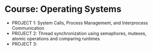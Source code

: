 # Course: Operating Systems

- PROJECT 1: System Calls, Process Management, and Interprocess Communication
- PROJECT 2: Thread synchronization using semaphores, mutexes, atomic operations and comparing runtimes
- PROJECT 3:
